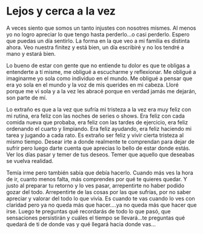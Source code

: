 # Lejos y cerca a la vez

A veces siento que somos un tanto injustes con nosotres mismes. Al menos yo no logro apreciar lo que tengo hasta perderlo...o casi perderlo. Espero que puedas un día sentirlo. La forma en la que veo a mi familia es distinta ahora. Veo nuestra finitez y está bien, un día escribiré y no los tendré a mano y estará bien.

Lo bueno de estar con gente que no entiende tu dolor es que te obligas a entenderte a tí misme, me obligué a escucharme y reflexionar. Me obligué a imaginarme yo sola como individuo en el mundo. Me obligué a pensar que era yo sola en el mundo y la voz de mis querides en mi cabeza. Lloré porque me vi sola y a la vez les abracé porque en verdad jamás me dejarán, son parte de mí.

Lo extraño es que a la vez que sufría mi tristeza a la vez era muy feliz con mi rutina, era feliz con las noches de series o shows. Era feliz con cada comida nueva que probaba, era feliz con las tardes de ejercicio, era feliz ordenando el cuarto y limpiando. Era feliz ayudando, era feliz haciendo mi tarea y jugando a cada rato. Es extraño ser feliz y vivir cierta tristeza al mismo tiempo. Desear irte a donde realmente te comprendan para dejar de sufrir pero luego darte cuenta que aprecias lo bello de estar donde estás. Ver los días pasar y temer de tus deseos. 
Temer que aquello que deseabas se vuelva realidad. 

Temía irme pero también sabía que debía hacerlo. Cuando más ves la hora de ir, cuanto menos falta, más comprendes por qué te quieres quedar. Y justo al preparar tu retorno y lo ves pasar, arrepentirte no haber podido gozar del todo. Arrepentirte de las cosas por las que sufrías, por no saber apreciar y valorar del todo lo que vivía. Es cuando te vas cuando lo ves con claridad pero ya no queda más que hacer....ya no queda más que hacer que irse. Luego te preguntas qué recordarás de todo lo que pasó, que sensaciones persistirán y cuáles el tiempo se llevará...te preguntas qué quedará de ti de donde vas y qué llegará hacia donde vas…

